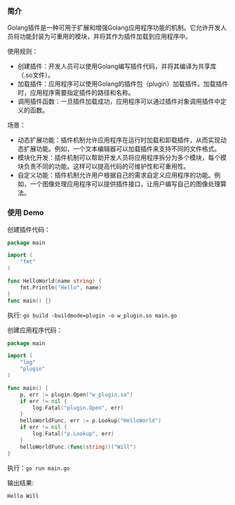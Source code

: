 ### 简介
Golang插件是一种可用于扩展和增强Golang应用程序功能的机制。它允许开发人员将功能封装为可重用的模块，并将其作为插件加载到应用程序中。

使用规则：
- 创建插件：开发人员可以使用Golang编写插件代码，并将其编译为共享库（.so文件）。
- 加载插件：应用程序可以使用Golang的插件包（plugin）加载插件。加载插件时，应用程序需要指定插件的路径和名称。
- 调用插件函数：一旦插件加载成功，应用程序可以通过插件对象调用插件中定义的函数。

场景：
- 动态扩展功能：插件机制允许应用程序在运行时加载和卸载插件，从而实现动态扩展功能。例如，一个文本编辑器可以加载插件来支持不同的文件格式。
- 模块化开发：插件机制可以帮助开发人员将应用程序拆分为多个模块，每个模块负责不同的功能。这样可以提高代码的可维护性和可重用性。
- 自定义功能：插件机制允许用户根据自己的需求自定义应用程序的功能。例如，一个图像处理应用程序可以提供插件接口，让用户编写自己的图像处理算法。

### 使用 Demo
创建插件代码：
```go
package main

import (
	"fmt"
)

func HelloWorld(name string) {
	fmt.Println("Hello", name)
}
func main() {}
````
执行: `go build -buildmode=plugin -o w_plugin.so main.go`

创建应用程序代码：
```go
package main

import (
	"log"
	"plugin"
)

func main() {
	p, err := plugin.Open("w_plugin.so")
	if err != nil {
		log.Fatal("plugin.Open", err)
	}
	helloWorldFunc, err := p.Lookup("HelloWorld")
	if err != nil {
		log.Fatal("p.Lookup", err)
	}
	helloWorldFunc.(func(string))("Will")
}
````
执行：`go run main.go`

输出结果:
```
Hello Will
```